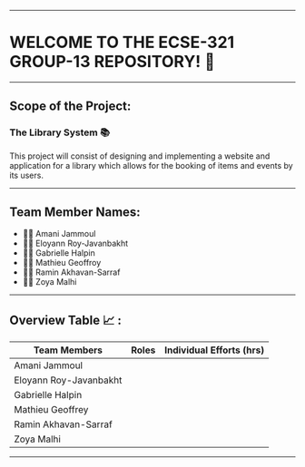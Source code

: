 *****************************************************
# WELCOME TO THE ECSE-321 GROUP-13 REPOSITORY! :wave:
*****************************************************
## Scope of the Project:
### The Library System :books:

This project will consist of designing and implementing a website and application for a library which allows for the booking of items and events by its users.   

--------------------------------------------------------------------------
## Team Member Names:
- :woman_technologist: Amani Jammoul
- :woman_technologist: Eloyann Roy-Javanbakht
- :woman_technologist: Gabrielle Halpin
- :man_technologist: Mathieu Geoffroy
- :man_technologist: Ramin Akhavan-Sarraf
- :woman_technologist: Zoya Malhi
--------------------------------------------------------------------------
## Overview Table :chart_with_upwards_trend: : 
| Team Members                | Roles         | Individual Efforts (hrs) |
| --------------------------- |:-------------:| ------------------------:|
| Amani Jammoul               |               |                          |
| Eloyann Roy-Javanbakht      |               |                          |
| Gabrielle Halpin            |               |                          |
| Mathieu Geoffrey            |               |                          |
| Ramin Akhavan-Sarraf        |               |                          |
| Zoya Malhi                  |               |                          |
__________________________________________________________________________

